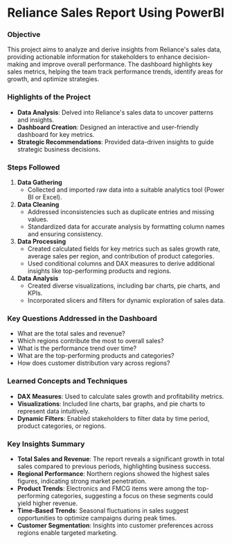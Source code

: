 # Reliance Sales Report Using PowerBI

### Objective  
This project aims to analyze and derive insights from Reliance's sales data, providing actionable information for stakeholders to enhance decision-making and improve overall performance. The dashboard highlights key sales metrics, helping the team track performance trends, identify areas for growth, and optimize strategies.

### Highlights of the Project  
- **Data Analysis**: Delved into Reliance's sales data to uncover patterns and insights.  
- **Dashboard Creation**: Designed an interactive and user-friendly dashboard for key metrics.  
- **Strategic Recommendations**: Provided data-driven insights to guide strategic business decisions.

### Steps Followed  
1. **Data Gathering**  
   - Collected and imported raw data into a suitable analytics tool (Power BI or Excel).  
2. **Data Cleaning**  
   - Addressed inconsistencies such as duplicate entries and missing values.  
   - Standardized data for accurate analysis by formatting column names and ensuring consistency.  
3. **Data Processing**  
   - Created calculated fields for key metrics such as sales growth rate, average sales per region, and contribution of product categories.  
   - Used conditional columns and DAX measures to derive additional insights like top-performing products and regions.  
4. **Data Analysis**  
   - Created diverse visualizations, including bar charts, pie charts, and KPIs.  
   - Incorporated slicers and filters for dynamic exploration of sales data.

### Key Questions Addressed in the Dashboard  
- What are the total sales and revenue?  
- Which regions contribute the most to overall sales?  
- What is the performance trend over time?  
- What are the top-performing products and categories?  
- How does customer distribution vary across regions?

### Learned Concepts and Techniques  
- **DAX Measures**: Used to calculate sales growth and profitability metrics.  
- **Visualizations**: Included line charts, bar graphs, and pie charts to represent data intuitively.  
- **Dynamic Filters**: Enabled stakeholders to filter data by time period, product categories, or regions.

### Key Insights Summary  
- **Total Sales and Revenue**: The report reveals a significant growth in total sales compared to previous periods, highlighting business success.  
- **Regional Performance**: Northern regions showed the highest sales figures, indicating strong market penetration.  
- **Product Trends**: Electronics and FMCG items were among the top-performing categories, suggesting a focus on these segments could yield higher revenue.  
- **Time-Based Trends**: Seasonal fluctuations in sales suggest opportunities to optimize campaigns during peak times.  
- **Customer Segmentation**: Insights into customer preferences across regions enable targeted marketing.
